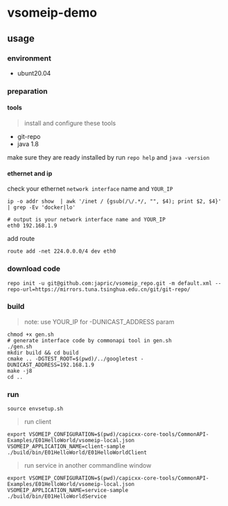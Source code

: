 # vsomeip-demo

## usage

### environment

- ubunt20.04

### preparation

#### tools

> install and configure these tools

- git-repo
- java 1.8

make sure they are ready installed by run
`repo help` and `java -version`

#### ethernet and ip

check your ethernet `network interface` name and `YOUR_IP`

```
ip -o addr show  | awk '/inet / {gsub(/\/.*/, "", $4); print $2, $4}' | grep -Ev 'docker|lo'

# output is your network interface name and YOUR_IP
eth0 192.168.1.9
```

add route

```
route add -net 224.0.0.0/4 dev eth0
```



### download code

`repo init -u git@github.com:japric/vsomeip_repo.git -m default.xml --repo-url=https://mirrors.tuna.tsinghua.edu.cn/git/git-repo/`

### build

> note: use YOUR_IP for -DUNICAST_ADDRESS param


```
chmod +x gen.sh
# generate interface code by commonapi tool in gen.sh
./gen.sh
mkdir build && cd build
cmake .. -DGTEST_ROOT=$(pwd)/../googletest -DUNICAST_ADDRESS=192.168.1.9
make -j8
cd ..
```

### run

`source envsetup.sh`

> run client

```
export VSOMEIP_CONFIGURATION=$(pwd)/capicxx-core-tools/CommonAPI-Examples/E01HelloWorld/vsomeip-local.json
VSOMEIP_APPLICATION_NAME=client-sample ./build/bin/E01HelloWorld/E01HelloWorldClient
```

> run service in another commandline window

```
export VSOMEIP_CONFIGURATION=$(pwd)/capicxx-core-tools/CommonAPI-Examples/E01HelloWorld/vsomeip-local.json
VSOMEIP_APPLICATION_NAME=service-sample ./build/bin/E01HelloWorldService
```










